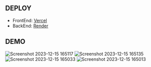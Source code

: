 ## DEPLOY ##
- FrontEnd: [Vercel](https://jewelry-shop-6gb2.vercel.app/https://jewelry-shop-6gb2.vercel.app/)
- BackEnd: [Render](https://jewelry-shop-bs1i.onrender.com/)

## DEMO ##

![Screenshot 2023-12-15 165117](https://github.com/NhuqyGit/Jewelry-Shop/assets/76780813/7aa8ce4b-28c8-4896-9d8c-29328a9115d7)
![Screenshot 2023-12-15 165135](https://github.com/NhuqyGit/Jewelry-Shop/assets/76780813/4378773e-ea66-45ec-b1b4-a2d545a4d972)
![Screenshot 2023-12-15 165033](https://github.com/NhuqyGit/Jewelry-Shop/assets/76780813/a0b661a1-a333-44bd-a37c-76f7bbb55020)
![Screenshot 2023-12-15 165013](https://github.com/NhuqyGit/Jewelry-Shop/assets/76780813/38c054d1-59fd-4a66-950a-6c9dd2327146)
